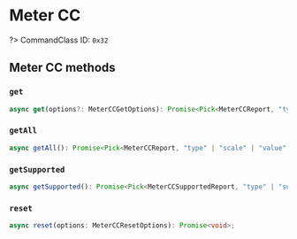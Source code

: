 # Meter CC

?> CommandClass ID: `0x32`

## Meter CC methods

### `get`

```ts
async get(options?: MeterCCGetOptions): Promise<Pick<MeterCCReport, "type" | "scale" | "value" | "previousValue" | "rateType" | "deltaTime"> | undefined>;
```

### `getAll`

```ts
async getAll(): Promise<Pick<MeterCCReport, "type" | "scale" | "value" | "previousValue" | "rateType" | "deltaTime">[]>;
```

### `getSupported`

```ts
async getSupported(): Promise<Pick<MeterCCSupportedReport, "type" | "supportsReset" | "supportedScales" | "supportedRateTypes"> | undefined>;
```

### `reset`

```ts
async reset(options: MeterCCResetOptions): Promise<void>;
```
